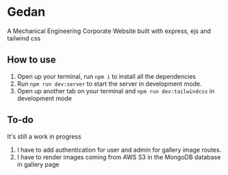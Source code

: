 # Gedan
A Mechanical Engineering Corporate Website built with express, ejs and tailwind css

## How to use
1. Open up your terminal, run `npm i` to install all the dependencies
2. Run `npm run dev:server` to start the server in development mode.
3. Open up another tab on your terminal and `npm run dev:tailwindcss` in development mode

## To-do
It's still a work in progress
1. I have to add authentication for user and admin for gallery image routes.
2. I have to render images coming from AWS S3 in the MongoDB database in gallery page
